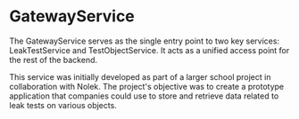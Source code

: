 # GatewayService

The GatewayService serves as the single entry point to two key services: LeakTestService and TestObjectService. It acts as a unified access point for the rest of the backend.

This service was initially developed as part of a larger school project in collaboration with Nolek. The project's objective was to create a prototype application that companies could use to store and retrieve data related to leak tests on various objects.
